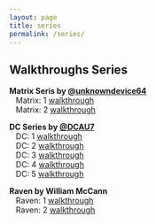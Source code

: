 ```yaml
---
layout: page
title: series
permalink: /series/
---
```


## Walkthroughs Series

**Matrix Seris by [@unknowndevice64](https://twitter.com/unknowndevice64)**<br>
&nbsp;&nbsp;&nbsp;Matrix: 1 [walkthrough](https://bzyo.github.io/matrix-1/)<br>
&nbsp;&nbsp;&nbsp;Matrix: 2 [walkthrough](https://bzyo.github.io/matrix-2/)

**DC Series by [@DCAU7](https://twitter.com/DCAU7)<br>**
&nbsp;&nbsp;&nbsp;DC: 1 [walkthrough](https://bzyo.github.io/dc-1/)<br>
&nbsp;&nbsp;&nbsp;DC: 2 [walkthrough](https://bzyo.github.io/dc-2/)<br>
&nbsp;&nbsp;&nbsp;DC: 3 [walkthrough](https://bzyo.github.io/dc-3/)<br>
&nbsp;&nbsp;&nbsp;DC: 4 [walkthrough](https://bzyo.github.io/dc-4/)<br>
&nbsp;&nbsp;&nbsp;DC: 5 [walkthrough](https://bzyo.github.io/dc-5/)

**Raven by William McCann**<br>
&nbsp;&nbsp;&nbsp;Raven: 1 [walkthrough](https://bzyo.github.io/raven-1/)<br>
&nbsp;&nbsp;&nbsp;Raven: 2 [walkthrough](https://bzyo.github.io/raven-2/)